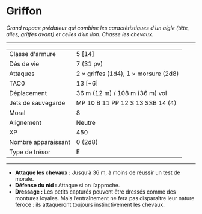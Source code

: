 # Griffon


*Grand rapace prédateur qui combine les caractéristiques d’un aigle
(tête, ailes, griffes avant) et celles d’un lion. Chasse les chevaux.*

-----

|                     |                                      |
| ------------------- | ------------------------------------ |
| Classe d'armure     | 5 \[14\]                             |
| Dés de vie          | 7 (31 pv)                            |
| Attaques            | 2 × griffes (1d4), 1 × morsure (2d8) |
| TAC0                | 13 \[+6\]                            |
| Déplacement         | 36 m (12 m) / 108 m (36 m) vol       |
| Jets de sauvegarde  | MP 10 B 11 PP 12 S 13 SSB 14 (4)     |
| Moral               | 8                                    |
| Alignement          | Neutre                               |
| XP                  | 450                                  |
| Nombre apparaissant | 0 (2d8)                              |
| Type de trésor      | E                                    |

-----

  - **Attaque les chevaux :** Jusqu’à 36 m, à moins de réussir un test
    de morale.
  - **Défense du nid :** Attaque si on l’approche.
  - **Dressage :** Les petits capturés peuvent être dressés comme des
    montures loyales. Mais l’entraînement ne fera pas disparaître leur
    nature féroce : ils attaqueront toujours instinctivement les
    chevaux.